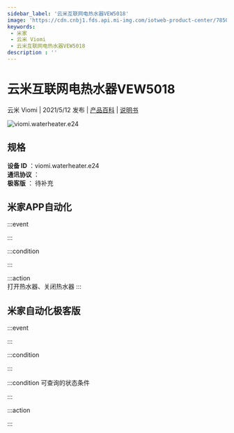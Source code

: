 ```yaml
---
sidebar_label: '云米互联网电热水器VEW5018'
image: 'https://cdn.cnbj1.fds.api.mi-img.com/iotweb-product-center/7850c8ca948a85666f7a3666d7ceb247_148.png?GalaxyAccessKeyId=AKVGLQWBOVIRQ3XLEW&Expires=9223372036854775807&Signature=0WLUzJ2GHNKQsQAk3/ra9/tdsa0='
keywords: 
 - 米家
 - 云米 Viomi
 - 云米互联网电热水器VEW5018
description : ''
---
```

# 云米互联网电热水器VEW5018

云米 Viomi | 2021/5/12 发布 | [产品百科](https://home.mi.com/webapp/content/baike/product/index.html?model=viomi.waterheater.e24/) | [说明书](https://home.mi.com/views/introduction.html?model=viomi.waterheater.e24&region=cn)

![viomi.waterheater.e24](https://cdn.cnbj1.fds.api.mi-img.com/iotweb-product-center/7850c8ca948a85666f7a3666d7ceb247_148.png?GalaxyAccessKeyId=AKVGLQWBOVIRQ3XLEW&Expires=9223372036854775807&Signature=0WLUzJ2GHNKQsQAk3/ra9/tdsa0=)

## 规格  
> 
**设备 ID** ：viomi.waterheater.e24  
**通讯协议** ：  
**极客版**  ： 待补充 


## 米家APP自动化  

:::event  

:::

:::condition  

:::

:::action   
打开热水器、关闭热水器
:::

## 米家自动化极客版  

:::event  

:::

:::condition  

:::

:::condition 可查询的状态条件  

:::

:::action  

:::

        
